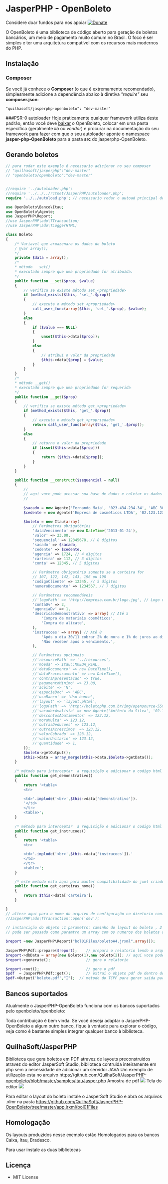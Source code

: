# JasperPHP - OpenBoleto 

Considere doar fundos para nos apoiar
[![Donate](https://img.shields.io/badge/Donate-PayPal-green.svg)](https://www.paypal.com/cgi-bin/webscr?cmd=_s-xclick&hosted_button_id=EE7CD4UZEL3A4&source=url)

O OpenBoleto é uma biblioteca de código aberto para geração de boletos bancários, um meio de pagamento muito comum no Brasil. O foco é ser simples e ter uma arquitetura compatível com os recursos mais modernos do PHP.

## Instalação
### Composer
Se você já conhece o **Composer** (o que é extremamente recomendado), simplesmente adicione a dependência abaixo à diretiva *"require"* seu **composer.json**:
```
"quilhasoft/jasperphp-openboleto": "dev-master"
```

###PSR-0 autoloader
Hoje praticamente qualquer framework utiliza deste padrão, então você deve [baixar](https://github.com/quilhasoft/jasperphp-openboleto/archive/master.zip) o OpenBoleto, colocar em uma pasta específica (geralmente *lib* ou *vendor*) e procurar na documentação do seu framework para fazer com que o seu autoloader aponte o namespace **jasper-php-OpenBoleto** para a pasta **src** do jasperphp-OpenBoleto.

## Gerando boletos
```php
// para rodar este exemplo é necessario adicionar no seu composer
// "quilhasoft/jasperphp":"dev-master"
// "openboleto/openboleto":"dev-master"


//require '../autoloader.php';
//require '../../../rctnet/JasperPHP/autoloader.php';
require '../../autoload.php'; // necessario rodar o autoad principal do seu composer para pegar o openboleto, e JasperPHP

use OpenBoleto\Banco\Itau;
use OpenBoleto\Agente;
use JasperPHP\Report;
//use JasperPHP\ado\TTransaction;
//use JasperPHP\ado\TLoggerHTML;

class Boleto
{
    /* Variavel que armazenara os dados do boleto 
    / @var array();
    */
    private $data = array();
    /*
    * método __set()
    * executado sempre que uma propriedade for atribuída.
    */
    public function __set($prop, $value)
    {
        // verifica se existe método set_<propriedade>
        if (method_exists($this, 'set_'.$prop))
        {
            // executa o método set_<propriedade>
            call_user_func(array($this, 'set_'.$prop), $value);
        }
        else
        {
            if ($value === NULL)
            {
                unset($this->data[$prop]);
            }
            else
            {
                // atribui o valor da propriedade
                $this->data[$prop] = $value;
            }
        }
    }
    /*
    * método __get()
    * executado sempre que uma propriedade for requerida
    */
    public function __get($prop)
    {
        // verifica se existe método get_<propriedade>
        if (method_exists($this, 'get_'.$prop))
        {
            // executa o método get_<propriedade>
            return call_user_func(array($this, 'get_'.$prop));
        }
        else
        {
            // retorna o valor da propriedade
            if (isset($this->data[$prop]))
            {
                return ($this->data[$prop]);
            }
        }
    }

    public function __construct($sequencial = null)
    {
        //
        // aqui voce pode acessar sua base de dados e coletar os dados do boleto e preencher os campos abaixo
        //
        
        $sacado = new Agente('Fernando Maia', '023.434.234-34', 'ABC 302 Bloco N', '72000-000', 'Brasília', 'DF');
        $cedente = new Agente('Empresa de cosméticos LTDA', '02.123.123/0001-11', 'CLS 403 Lj 23', '71000-000', 'Brasília', 'DF');

        $boleto = new Itau(array(
            // Parâmetros obrigatórios
            'dataVencimento' => new DateTime('2013-01-24'),
            'valor' => 23.00,
            'sequencial' => 12345678, // 8 dígitos
            'sacado' => $sacado,
            'cedente' => $cedente,
            'agencia' => 1724, // 4 dígitos
            'carteira' => 112, // 3 dígitos
            'conta' => 12345, // 5 dígitos

            // Parâmetro obrigatório somente se a carteira for
            // 107, 122, 142, 143, 196 ou 198
            'codigoCliente' => 12345, // 5 dígitos
            'numeroDocumento' => 1234567, // 7 dígitos

            // Parâmetros recomendáveis
            //'logoPath' => 'http://empresa.com.br/logo.jpg', // Logo da sua empresa
            'contaDv' => 2,
            'agenciaDv' => 1,
            'descricaoDemonstrativo' => array( // Até 5
                'Compra de materiais cosméticos',
                'Compra de alicate',
            ),
            'instrucoes' => array( // Até 8
                'Após o dia 30/11 cobrar 2% de mora e 1% de juros ao dia.',
                'Não receber após o vencimento.',
            ),

            // Parâmetros opcionais
            //'resourcePath' => '../resources',
            //'moeda' => Itau::MOEDA_REAL,
            //'dataDocumento' => new DateTime(),
            //'dataProcessamento' => new DateTime(),
            //'contraApresentacao' => true,
            //'pagamentoMinimo' => 23.00,
            //'aceite' => 'N',
            //'especieDoc' => 'ABC',
            //'usoBanco' => 'Uso banco',
            //'layout' => 'layout.phtml',
            //'logoPath' => 'http://boletophp.com.br/img/opensource-55x48-t.png',
            //'sacadorAvalista' => new Agente('Antônio da Silva', '02.123.123/0001-11'),
            //'descontosAbatimentos' => 123.12,
            //'moraMulta' => 123.12,
            //'outrasDeducoes' => 123.12,
            //'outrosAcrescimos' => 123.12,
            //'valorCobrado' => 123.12,
            //'valorUnitario' => 123.12,
            //'quantidade' => 1,
        ));
        $boleto->getOutput();
        $this->data = array_merge($this->data,$boleto->getData());
    }
    
    /* método para interceptar  a requisição e adicionar o codigo html necessario para correta exibição do demostrativo    */
    public function get_demonstrativo()
    {
        return '<table>
        <tr>

        <td>'.implode('<br>',$this->data['demonstrativo']).
        '</td>
        </tr>
        <table>';
    }
    
    /* método para interceptar  a requisição e adicionar o codigo html necessario para correta exibição das instrucoes    */
    public function get_instrucoes()
    {
        return '<table>
        <tr>

        <td>'.implode('<br>',$this->data['instrucoes']).'
        </td>
        </tr>
        <table>';
    }

    /* este metodo esta aqui para manter compatibilidade do jxml criado para o meu sistema*/
    public function get_carteiras_nome()
    {
        return $this->data['carteira'];
    }

}
// altere aqui para o nome do arquivo de configuração no diretorio config desativado mas pode ser usado por usuarios avançados
//JasperPHP\ado\TTransaction::open('dev'); 
    
// instancição do objeto :1 parametro: caminho do layout do boleto , 2 parametro :  array com os parametros para consulta no banco para localizar o boleto
// pode ser passado como paramtro um array com os numeros dos boletos que serão impressos desde que criado sql dentro do arquivo jrxml(desativado nesse exemplo)

$report =new JasperPHP\Report("bol01Files/boletoA4.jrxml",array());
    
JasperPHP\Pdf::prepare($report);    // prepara o relatorio lendo o arquivo
$report->dbData = array(new Boleto(1),new boleto(2)); // aqui voce pode construir seu array de boletos em qualquer estrutura incluindo 
$report->generate();                // gera o relatorio

$report->out();                     // gera o pdf
$pdf  = JasperPHP\Pdf::get();       // extrai o objeto pdf de dentro do report
$pdf->Output('boleto.pdf',"I");  // metodo do TCPF para gerar saida para o browser

```


## Bancos suportados
Atualmente o JasperPHP-OpenBoleto funciona com os bancos suportados pelo openboleto/openboleto:


Toda contribuição é bem vinda. Se você deseja adaptar o JasperPHP-OpenBoleto a algum outro banco, fique à vontade para explorar o código, veja como é bastante simples integrar qualquer banco à biblioteca.

## QuilhaSoft/JasperPHP
Biblioteca que gera boletos em PDF atravez de layouts preconstruidos atravez do editor JasperSoft Studio, biblioteca contruida inteiramente em php sem a necessidade de adicionar um servidor JAVA
Um exemplo de utilização esta no arquivo https://github.com/QuilhaSoft/JasperPHP-openboleto/blob/master/samples/itauJasper.php
Amostra de pdf
<img src="https://cloud.githubusercontent.com/assets/17881422/19604441/09b452f4-9794-11e6-836a-397b75947e51.png">
Tela do editor
<img src="https://cloud.githubusercontent.com/assets/17881422/19604460/195d01a6-9794-11e6-8d82-6aac6c8647ff.png">

Para editar o layout do boleto instale o JasperSoft Studio e abra os arquivos .xlmr na pasta https://github.com/QuilhaSoft/JasperPHP-OpenBoleto/tree/master/app.jrxml/bol01Files
## Homologação
Os layouts produzidos nesse exemplo estão Homologados para os bancos Caixa, Itau, Bradesco.

Para usar instale as duas bibliotecas

## Licença

* MIT License
